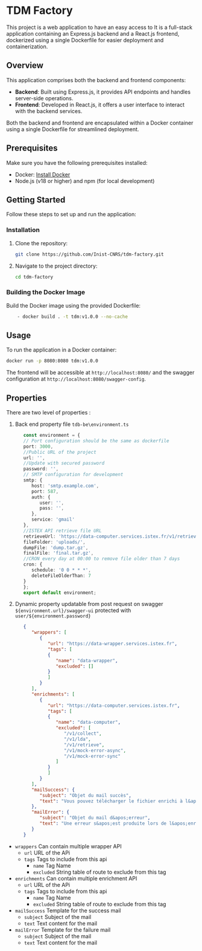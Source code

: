 # TDM Factory

This project is a web application to have an easy access to 
It is a full-stack application containing an Express.js backend and a React.js frontend, dockerized using a single Dockerfile for easier deployment and containerization.

## Overview

This application comprises both the backend and frontend components:

- **Backend**: Built using Express.js, it provides API endpoints and handles server-side operations.
- **Frontend**: Developed in React.js, it offers a user interface to interact with the backend services.

Both the backend and frontend are encapsulated within a Docker container using a single Dockerfile for streamlined deployment.

## Prerequisites

Make sure you have the following prerequisites installed:

- Docker: [Install Docker](https://docs.docker.com/get-docker/)
- Node.js (v18 or higher) and npm (for local development)

## Getting Started

Follow these steps to set up and run the application:

### Installation

1. Clone the repository:

   ```bash
   git clone https://github.com/Inist-CNRS/tdm-factory.git
   ```

2. Navigate to the project directory:

   ```bash
   cd tdm-factory
   ```


### Building the Docker Image

Build the Docker image using the provided Dockerfile:

```bash
	- docker build . -t tdm:v1.0.0 --no-cache
```

## Usage

To run the application in a Docker container:

```bash
docker run -p 8080:8080 tdm:v1.0.0
```

The frontend will be accessible at `http://localhost:8080/` and the swagger configuration at `http://localhost:8080/swagger-config`.


## Properties

There are two level of properties :

1. Back end property file `tdb-be\environment.ts`
   ```typescript
      const environment = {
      // Port configuration should be the same as dockerfile
      port: 3000,
      //Public URL of the project
      url: '',
      //Update with secured password
      password: '',
      // SMTP configuration for development
      smtp: {
         host: 'smtp.example.com',
         port: 587,
         auth: {
            user: '',
            pass: '',
         },
         service: 'gmail'
      },
      //ISTEX API retrieve file URL
      retrieveUrl: 'https://data-computer.services.istex.fr/v1/retrieve',
      fileFolder: 'uploads/',
      dumpFile: 'dump.tar.gz',
      finalFile: 'final.tar.gz',
      //CRON every day at 00:00 to remove file older than 7 days
      cron: {
         schedule: '0 0 * * *',
         deleteFileOlderThan: 7
      }
      };
      export default environment;

2. Dynamic property updatable from post request on swagger `${environment.url}/swagger-ui` protected with `user/${environment.password}`

   ```json
      {
         "wrappers": [
            {
               "url": "https://data-wrapper.services.istex.fr",
               "tags": [
               {
                  "name": "data-wrapper",
                  "excluded": []
               }
               ]
            }
         ],
         "enrichments": [
            {
               "url": "https://data-computer.services.istex.fr",
               "tags": [
               {
                  "name": "data-computer",
                  "excluded": [
                     "/v1/collect",
                     "/v1/lda",
                     "/v1/retrieve",
                     "/v1/mock-error-async",
                     "/v1/mock-error-sync"
                  ]
               }
               ]
            }
         ],
         "mailSuccess": {
            "subject": "Objet du mail succès",
            "text": "Vous pouvez télécharger le fichier enrichi à l&apos;adresse ci-dessous"
         },
         "mailError": {
            "subject": "Objet du mail d&apos;erreur",
            "text": "Une erreur s&apos;est produite lors de l&apos;enrichissement"
         }
      }
   ```
- `wrappers` Can contain multiple wrapper API
   - `url` URL of the APi
   - `tags` Tags to include from this api
      - `name` Tag Name 
      - `excluded` String table of route to exclude from this tag
- `enrichments` Can contain multiple enrichment API
   - `url` URL of the APi
   - `tags` Tags to include from this api
      - `name` Tag Name 
      - `excluded` String table of route to exclude from this tag
- `mailSuccess` Template for the success mail
   - `subject` Subject of the mail
   - `text` Text content for the mail
- `mailError` Template for the failure mail
   - `subject` Subject of the mail
   - `text` Text content for the mail

